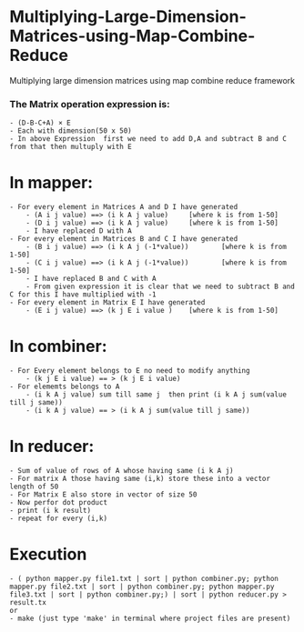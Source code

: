 # Multiplying-Large-Dimension-Matrices-using-Map-Combine-Reduce
Multiplying large dimension matrices using map combine reduce framework
### The Matrix operation expression is:
	- (D-B-C+A) × E
	- Each with dimension(50 x 50)
	- In above Expression  first we need to add D,A and subtract B and C from that then multuply with E

# In mapper:
	- For every element in Matrices A and D I have generated
		- (A i j value) ==> (i k A j value) 	[where k is from 1-50]
		- (D i j value) ==> (i k A j value)		[where k is from 1-50]
		- I have replaced D with A
	- For every element in Matrices B and C I have generated
		- (B i j value) ==> (i k A j (-1*value))		[where k is from 1-50]
		- (C i j value) ==> (i k A j (-1*value))		[where k is from 1-50]
		- I have replaced B and C with A
		- From given expression it is clear that we need to subtract B and C for this I have multiplied with -1
	- For every element in Matrix E I have generated
		- (E i j value) ==> (k j E i value )	[where k is from 1-50]
# In combiner:
	- For Every element belongs to E no need to modify anything
		- (k j E i value) == > (k j E i value)
	- For elememts belongs to A
		- (i k A j value) sum till same j  then print (i k A j sum(value till j same))
		- (i k A j value) == > (i k A j sum(value till j same))

# In reducer:
	- Sum of value of rows of A whose having same (i k A j)
	- For matrix A those having same (i,k) store these into a vector length of 50
	- For Matrix E also store in vector of size 50
	- Now perfor dot product
	- print (i k result)
	- repeat for every (i,k)
	
# Execution
	- ( python mapper.py file1.txt | sort | python combiner.py; python mapper.py file2.txt | sort | python combiner.py; python mapper.py file3.txt | sort | python combiner.py;) | sort | python reducer.py > result.tx
	or
	- make (just type 'make' in terminal where project files are present)
